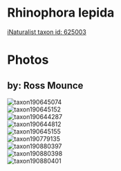 
Rhinophora lepida
=================
  
[iNaturalist taxon id: 625003](https://www.inaturalist.org/taxa/625003)
# Photos

## by: Ross Mounce
  
![taxon190645074](https://inaturalist-open-data.s3.amazonaws.com/photos/204212267/medium.jpg)  
![taxon190645152](https://inaturalist-open-data.s3.amazonaws.com/photos/204212357/medium.jpg)  
![taxon190644287](https://inaturalist-open-data.s3.amazonaws.com/photos/204211542/medium.jpg)  
![taxon190644812](https://inaturalist-open-data.s3.amazonaws.com/photos/204212024/medium.jpg)  
![taxon190645155](https://inaturalist-open-data.s3.amazonaws.com/photos/204212361/medium.jpg)  
![taxon190779135](https://inaturalist-open-data.s3.amazonaws.com/photos/204355266/medium.jpg)  
![taxon190880397](https://inaturalist-open-data.s3.amazonaws.com/photos/204464142/medium.jpg)  
![taxon190880398](https://inaturalist-open-data.s3.amazonaws.com/photos/204464143/medium.jpg)  
![taxon190880401](https://inaturalist-open-data.s3.amazonaws.com/photos/204464151/medium.jpg)